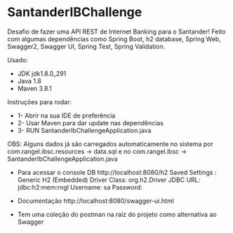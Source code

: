 # SantanderIBChallenge
 Desafio de fazer uma API REST de Internet Banking para o Santander!
 Feito com algumas dependências como Spring Boot, h2 database, Spring Web, Swagger2, Swagger UI, Spring Test, Spring Validation.
 
 Usado:
 - JDK jdk1.8.0_291
 - Java 1.8
 - Maven 3.8.1
 
 Instruções para rodar:
 - 1- Abrir na sua IDE de preferência
 - 2- Usar Maven para dar update nas dependências
 - 3- RUN SantanderIbChallengeApplication.java
  
  OBS: Alguns dados já são carregados automaticamente no sistema por com.rangel.ibsc.resources -> data.sql e no com.rangel.ibsc -> SantanderIbChallengeApplication.java
 
- Para acessar o console DB
http://localhost:8080/h2
 Saved Settings : Generic H2 (Embedded)
 Driver Class: org.h2.Driver
 JDBC URL: jdbc:h2:mem:rngl
 Username: sa
 Password:
 
- Documentação
http://localhost:8080/swagger-ui.html

- Tem uma coleção do postman na raiz do projeto como alternativa ao Swagger
 

